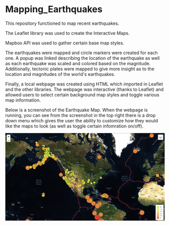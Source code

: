 # Mapping_Earthquakes

This repository functioned to map recent earthquakes.

The Leaflet library was used to create the Interactive Maps.

Mapbox API was used to gather certain base map styles. 

The earthquakes were mapped and circle markers were created for each one. A popup was linked describing the location of the earthquake as well as each earthquake was scaled and colored based on the magnitude. Additionally, tectonic plates were mapped to give more insight as to the location and magnitudes of the world's earthquakes. 

Finally, a local webpage was created using HTML which imported in Leaflet and the other libraries. The webpage was interactive (thanks to Leaflet) and allowed users to select certain background map styles and toggle various map information.

Below is a screenshot of the Earthquake Map. When the webpage is running, you can see from the screenshot in the top right there is a drop down menu which gives the user the ability to customize how they would like the maps to look (as well as toggle certain infomration on/off).

![alt text](https://raw.githubusercontent.com/KitWilliams07/Mapping_Earthquakes/main/Earthquake_Challenge/earthquakes.png)
